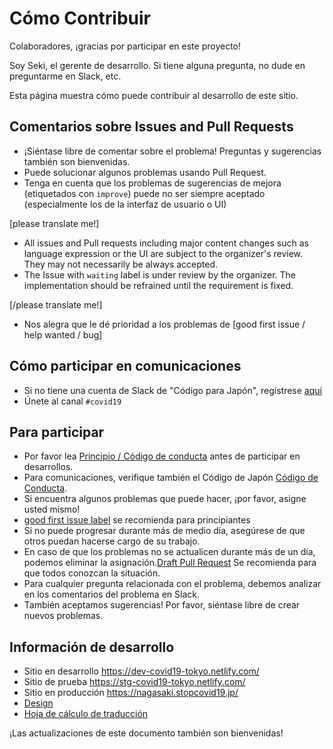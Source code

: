 # Cómo Contribuir

Colaboradores, ¡gracias por participar en este proyecto!

Soy Seki, el gerente de desarrollo. Si tiene alguna pregunta, no dude en preguntarme en Slack, etc.

Esta página muestra cómo puede contribuir al desarrollo de este sitio.

## Comentarios sobre  Issues and Pull Requests
* ¡Siéntase libre de comentar sobre el problema! Preguntas y sugerencias también son bienvenidas.
* Puede solucionar algunos problemas usando Pull Request.
* Tenga en cuenta que los problemas de sugerencias de mejora (etiquetados con `improve`)
  puede no ser siempre aceptado (especialmente los de la interfaz de usuario o UI)

[please translate me!]
* All issues and Pull requests including major content changes such as language expression or the UI are subject to the organizer's review. They may not necessarily be always accepted.
* The Issue with `waiting` label is under review by the organizer.  The implementation should be refrained until the requirement is fixed.

[/please translate me!]

* Nos alegra que le dé prioridad a los problemas de [good first issue / help wanted / bug]

## Cómo participar en comunicaciones
* Si no tiene una cuenta de Slack de "Código para Japón", regístrese  [aquí](https://cfjslackin.herokuapp.com/)
* Únete al canal `#covid19`

## Para participar
* Por favor lea [Principio / Código de conducta](./CODE_OF_CONDUCT.md) antes de participar en desarrollos.
* Para comunicaciones, verifique también el Código de Japón [Código de Conducta](https://github.com/codeforjapan/codeofconduct).
* Si encuentra algunos problemas que puede hacer, ¡por favor, asigne usted mismo!
* [good first issue label](https://github.com/tokyo-metropolitan-gov/covid19/issues?q=is%3Aissue+is%3Aopen+label%3A%22good+first+issue%22) se recomienda para principiantes
* Si no puede progresar durante más de medio día, asegúrese de que otros puedan hacerse cargo de su trabajo.
* En caso de que los problemas no se actualicen durante más de un día, podemos eliminar la asignación.[Draft Pull Request](https://help.github.com/en/github/collaborating-with-issues-and-pull-requests/about-pull-requests#draft-pull-requests) Se recomienda para que todos conozcan la situación.
* Para cualquier pregunta relacionada con el problema, debemos analizar en los comentarios del problema en Slack.
* También aceptamos sugerencias! Por favor, siéntase libre de crear nuevos problemas.

## Información de desarrollo
* Sitio en desarrollo https://dev-covid19-tokyo.netlify.com/
* Sitio de prueba https://stg-covid19-tokyo.netlify.com/
* Sitio en producción https://nagasaki.stopcovid19.jp/
* [Design](https://www.figma.com/file/V7vt80p2gauhdgTZeVNbgj/UI%E3%83%87%E3%82%B6%E3%82%A4%E3%83%B3?node-id=121%3A156)
* [Hoja de cálculo de traducción](https://docs.google.com/spreadsheets/d/1avT6QGInyQseYjoc_TxL8RPZfutyvrv4BtJkXfk1Nko)

¡Las actualizaciones de este documento también son bienvenidas!

